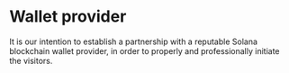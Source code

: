 # Wallet provider

It is our intention to establish a partnership with a reputable Solana blockchain wallet provider, in order to properly and professionally initiate the visitors.
